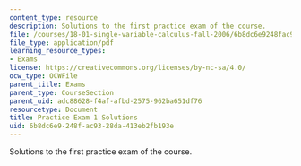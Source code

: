 ```yaml
---
content_type: resource
description: Solutions to the first practice exam of the course.
file: /courses/18-01-single-variable-calculus-fall-2006/6b8dc6e9248fac9328da413eb2fb193e_prexam1bsol.pdf
file_type: application/pdf
learning_resource_types:
- Exams
license: https://creativecommons.org/licenses/by-nc-sa/4.0/
ocw_type: OCWFile
parent_title: Exams
parent_type: CourseSection
parent_uid: adc88628-f4af-afbd-2575-962ba651df76
resourcetype: Document
title: Practice Exam 1 Solutions
uid: 6b8dc6e9-248f-ac93-28da-413eb2fb193e
---
```

Solutions to the first practice exam of the course.